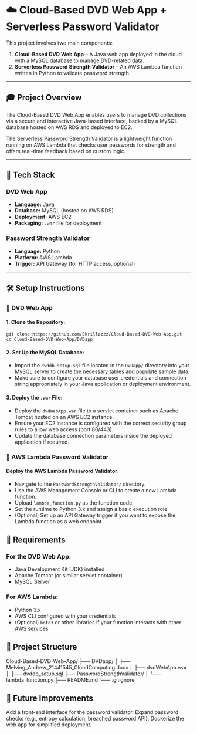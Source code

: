 # ☁️ Cloud-Based DVD Web App + Serverless Password Validator

This project involves two main components:
1. **Cloud-Based DVD Web App** – A Java web app deployed in the cloud with a MySQL database to manage DVD-related data.  
2. **Serverless Password Strength Validator** – An AWS Lambda function written in Python to validate password strength.

---

## 🎓 Project Overview

The Cloud-Based DVD Web App enables users to manage DVD collections via a secure and interactive Java-based interface, backed by a MySQL database hosted on AWS RDS and deployed to EC2.

The Serverless Password Strength Validator is a lightweight function running on AWS Lambda that checks user passwords for strength and offers real-time feedback based on custom logic.

---

## 🚀 Tech Stack

### DVD Web App
- **Language:** Java  
- **Database:** MySQL (hosted on AWS RDS)  
- **Deployment:** AWS EC2  
- **Packaging:** `.war` file for deployment

### Password Strength Validator
- **Language:** Python  
- **Platform:** AWS Lambda  
- **Trigger:** API Gateway (for HTTP access, optional)

---

## 🛠️ Setup Instructions

### 📀 DVD Web App


#### 1. Clone the Repository:
   ```
   git clone https://github.com/Skrillzzzz/Cloud-Based-DVD-Web-App.git
   cd Cloud-Based-DVD-Web-App/DVDapp
   ```
#### 2. Set Up the MySQL Database:
- Import the `dvddb_setup.sql` file located in the `DVDapp/` directory into your MySQL server to create the necessary tables and populate sample data.
- Make sure to configure your database user credentials and connection string appropriately in your Java application or deployment environment.

#### 3. Deploy the `.war` File:
- Deploy the `dvdWebApp.war` file to a servlet container such as Apache Tomcat hosted on an AWS EC2 instance.
- Ensure your EC2 instance is configured with the correct security group rules to allow web access (port 80/443).
- Update the database connection parameters inside the deployed application if required.

### 🔐 AWS Lambda Password Validator
#### Deploy the AWS Lambda Password Validator:
- Navigate to the `PasswordStrengthValidator/` directory.
- Use the AWS Management Console or CLI to create a new Lambda function.
- Upload `lambda_function.py` as the function code.
- Set the runtime to Python 3.x and assign a basic execution role.
- (Optional) Set up an API Gateway trigger if you want to expose the Lambda function as a web endpoint.

## 🔑 Requirements

### For the DVD Web App:
- Java Development Kit (JDK) installed
- Apache Tomcat (or similar servlet container)
- MySQL Server

### For AWS Lambda:
- Python 3.x
- AWS CLI configured with your credentials
- (Optional) `boto3` or other libraries if your function interacts with other AWS services

## 📂 Project Structure

Cloud-Based-DVD-Web-App/
├── DVDapp/
│   ├── Melving_Andrew_21441545_CloudComputing.docx
│   ├── dvdWebApp.war
│   ├── dvddb_setup.sql
├── PasswordStrengthValidator/
│   └── lambda_function.py
├── README.md
└── .gitignore

## 🧠 Future Improvements

Add a front-end interface for the password validator.
Expand password checks (e.g., entropy calculation, breached password API).
Dockerize the web app for simplified deployment.

